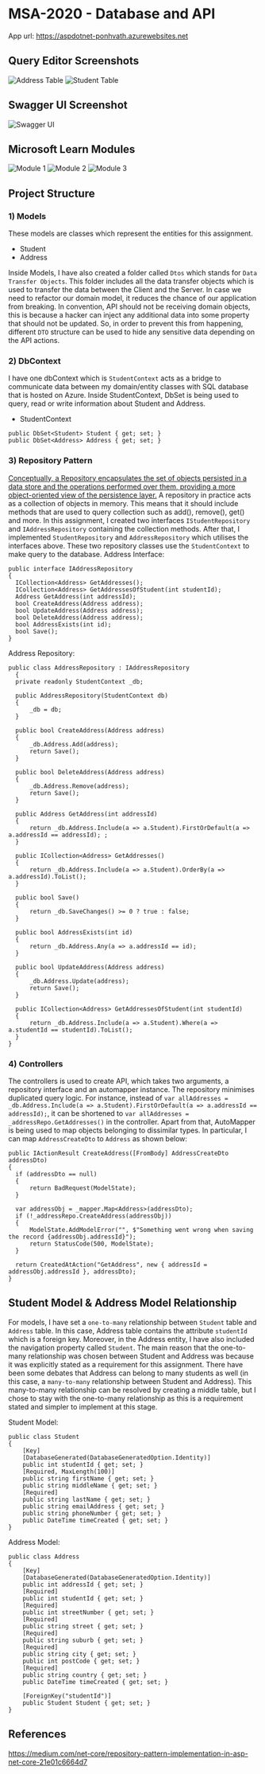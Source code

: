 # MSA-2020 - Database and API
App url: https://aspdotnet-ponhvath.azurewebsites.net

## Query Editor Screenshots
![Address Table](backendImgs/1.PNG)
![Student Table](backendImgs/2.PNG)

## Swagger UI Screenshot
![Swagger UI](backendImgs/3.PNG)

## Microsoft Learn Modules
![Module 1](backendImgs/4.PNG)
![Module 2](backendImgs/5.PNG)
![Module 3](backendImgs/6.PNG)

## Project Structure
### 1) Models
These models are classes which represent the entities for this assignment.
* Student
* Address

Inside Models, I have also created a folder called `Dtos` which stands for `Data Transfer Objects`. This folder includes all the data transfer objects which is used to transfer the data between the Client and the Server. In case we need to refactor our domain model, it reduces the chance of our application from breaking. In convention, API should not be receiving domain objects, this is because a hacker can inject any additional data into some property that should not be updated. So, in order to prevent this from happening, different `DTO` structure can be used to hide any sensitive data depending on the API actions.

### 2) DbContext
I have one dbContext which is `StudentContext` acts as a bridge to communicate data between my domain/entity classes with SQL database that is hosted on Azure. Inside StudentContext, DbSet is being used to query, read or write information about Student and Address.

* StudentContext
```tsx
public DbSet<Student> Student { get; set; }
public DbSet<Address> Address { get; set; }
```
### 3) Repository Pattern
[Conceptually, a Repository encapsulates the set of objects persisted in a data store and the operations performed over them, providing a more object-oriented view of the persistence layer.](https://medium.com/net-core/repository-pattern-implementation-in-asp-net-core-21e01c6664d7)
A repository in practice acts as a collection of objects in memory. This means that it should include methods that are used to query collection such as add(), remove(), get() and more. In this assignment, I created two interfaces `IStudentRepository` and `IAddressRepository` containing the collection methods. After that, I implemented `StudentRepository` and `AddressRepository` which utilises the interfaces above. These two repository classes use the `StudentContext` to make query to the database.
Address Interface:
```tsx
public interface IAddressRepository
{
  ICollection<Address> GetAddresses();
  ICollection<Address> GetAddressesOfStudent(int studentId);
  Address GetAddress(int addressId);
  bool CreateAddress(Address address);
  bool UpdateAddress(Address address);
  bool DeleteAddress(Address address);
  bool AddressExists(int id);
  bool Save();
}
```
Address Repository:
```tsx
public class AddressRepository : IAddressRepository
  {
  private readonly StudentContext _db;

  public AddressRepository(StudentContext db)
  {
      _db = db;
  }

  public bool CreateAddress(Address address)
  {
      _db.Address.Add(address);
      return Save();
  }

  public bool DeleteAddress(Address address)
  {
      _db.Address.Remove(address);
      return Save();
  }

  public Address GetAddress(int addressId)
  {
      return _db.Address.Include(a => a.Student).FirstOrDefault(a => a.addressId == addressId); ;
  }

  public ICollection<Address> GetAddresses()
  {
      return _db.Address.Include(a => a.Student).OrderBy(a => a.addressId).ToList();
  }

  public bool Save()
  {
      return _db.SaveChanges() >= 0 ? true : false;
  }

  public bool AddressExists(int id)
  {
      return _db.Address.Any(a => a.addressId == id);
  }

  public bool UpdateAddress(Address address)
  {
      _db.Address.Update(address);
      return Save();
  }

  public ICollection<Address> GetAddressesOfStudent(int studentId)
  {
      return _db.Address.Include(a => a.Student).Where(a => a.studentId == studentId).ToList();
  }
}
 ```

### 4) Controllers
The controllers is used to create API, which takes two arguments, a repository interface and an automapper instance. The repository minimises duplicated query logic. For instance, instead of `var allAddresses = _db.Address.Include(a => a.Student).FirstOrDefault(a => a.addressId == addressId);`, it can be shortened to `var allAddresses = _addressRepo.GetAddresses()` in the controller. Apart from that, AutoMapper is being used to map objects belonging to dissimilar types. In particular, I can map `AddressCreateDto` to `Address` as shown below: 
```tsx
public IActionResult CreateAddress([FromBody] AddressCreateDto addressDto)
{
  if (addressDto == null)
  {
      return BadRequest(ModelState);
  }

  var addressObj = _mapper.Map<Address>(addressDto);
  if (!_addressRepo.CreateAddress(addressObj))
  {
      ModelState.AddModelError("", $"Something went wrong when saving the record {addressObj.addressId}");
      return StatusCode(500, ModelState);
  }

  return CreatedAtAction("GetAddress", new { addressId = addressObj.addressId }, addressDto);
}
```


## Student Model & Address Model Relationship
For models, I have set a `one-to-many` relationship between `Student` table and `Address` table. In this case, Address table contains the attribute `studentId` which is a foreign key. Moreover, in the Address entity, I have also included the navigation property called `Student`. The main reason that the one-to-many relationship was chosen between Student and Address was because it was explicitly stated as a requirement for this assignment. There have been some debates that Address can belong to many students as well (in this case, a `many-to-many` relationship between Student and Address). This many-to-many relationship can be resolved by creating a middle table, but I chose to stay with the one-to-many relationship as this is a requirement stated and simpler to implement at this stage.

Student Model:
```tsx
public class Student
{
    [Key]
    [DatabaseGenerated(DatabaseGeneratedOption.Identity)]
    public int studentId { get; set; }
    [Required, MaxLength(100)]
    public string firstName { get; set; }
    public string middleName { get; set; }
    [Required]
    public string lastName { get; set; }
    public string emailAddress { get; set; }
    public string phoneNumber { get; set; }
    public DateTime timeCreated { get; set; }
}
```
Address Model:
```tsx
public class Address
{
    [Key]
    [DatabaseGenerated(DatabaseGeneratedOption.Identity)]
    public int addressId { get; set; }
    [Required]
    public int studentId { get; set; }
    [Required]
    public int streetNumber { get; set; }
    [Required]
    public string street { get; set; }
    [Required]
    public string suburb { get; set; }
    [Required]
    public string city { get; set; }
    public int postCode { get; set; }
    [Required]
    public string country { get; set; }
    public DateTime timeCreated { get; set; }

    [ForeignKey("studentId")]
    public Student Student { get; set; }
}
```
## References
https://medium.com/net-core/repository-pattern-implementation-in-asp-net-core-21e01c6664d7
